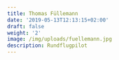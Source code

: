 ```yaml
---
title: Thomas Füllemann
date: '2019-05-13T12:13:15+02:00'
draft: false
weight: '2'
image: /img/uploads/fuellemann.jpg
description: Rundflugpilot
---
```


